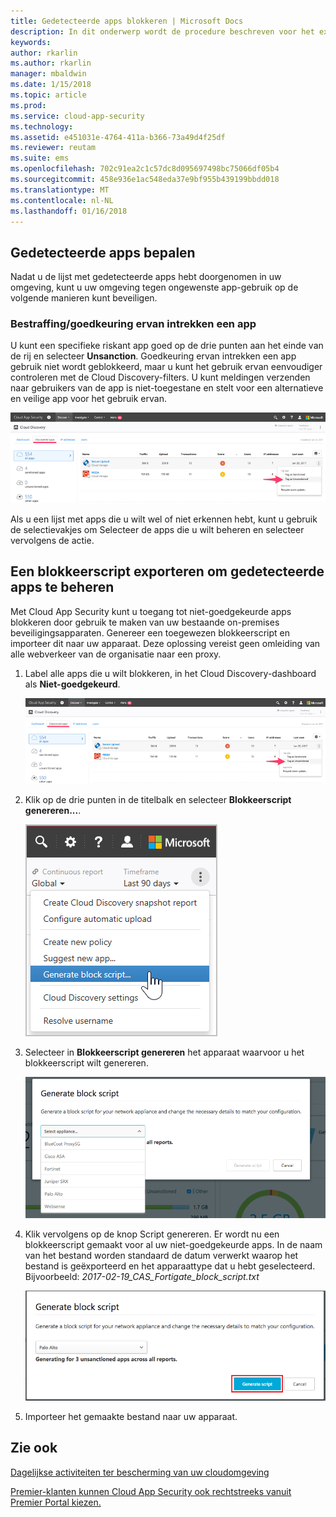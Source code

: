 ```yaml
---
title: Gedetecteerde apps blokkeren | Microsoft Docs
description: In dit onderwerp wordt de procedure beschreven voor het exporteren van blokkeerscripten voor gedetecteerde apps.
keywords: 
author: rkarlin
ms.author: rkarlin
manager: mbaldwin
ms.date: 1/15/2018
ms.topic: article
ms.prod: 
ms.service: cloud-app-security
ms.technology: 
ms.assetid: e451031e-4764-411a-b366-73a49d4f25df
ms.reviewer: reutam
ms.suite: ems
ms.openlocfilehash: 702c91ea2c1c57dc8d095697498bc75066df05b4
ms.sourcegitcommit: 458e936e1ac548eda37e9bf955b439199bbdd018
ms.translationtype: MT
ms.contentlocale: nl-NL
ms.lasthandoff: 01/16/2018
---
```

## <a name="govern-discovered-apps"></a>Gedetecteerde apps bepalen

Nadat u de lijst met gedetecteerde apps hebt doorgenomen in uw omgeving, kunt u uw omgeving tegen ongewenste app-gebruik op de volgende manieren kunt beveiligen.

### <a name="sanctioningunsanctioning-an-app"></a>Bestraffing/goedkeuring ervan intrekken een app 

U kunt een specifieke riskant app goed op de drie punten aan het einde van de rij en selecteer **Unsanction**.
Goedkeuring ervan intrekken een app gebruik niet wordt geblokkeerd, maar u kunt het gebruik ervan eenvoudiger controleren met de Cloud Discovery-filters. U kunt meldingen verzenden naar gebruikers van de app is niet-toegestane en stelt voor een alternatieve en veilige app voor het gebruik ervan.

![Labelen als Niet-goedgekeurd](./media/tag-as-unsanctioned.png)  


Als u een lijst met apps die u wilt wel of niet erkennen hebt, kunt u gebruik de selectievakjes om Selecteer de apps die u wilt beheren en selecteer vervolgens de actie.


## <a name="export-a-block-script-to-govern-discovered-apps"></a>Een blokkeerscript exporteren om gedetecteerde apps te beheren

Met Cloud App Security kunt u toegang tot niet-goedgekeurde apps blokkeren door gebruik te maken van uw bestaande on-premises beveiligingsapparaten. Genereer een toegewezen blokkeerscript en importeer dit naar uw apparaat.
Deze oplossing vereist geen omleiding van alle webverkeer van de organisatie naar een proxy.

1. Label alle apps die u wilt blokkeren, in het Cloud Discovery-dashboard als **Niet-goedgekeurd**.

   ![Labelen als Niet-goedgekeurd](./media/tag-as-unsanctioned.png)  

2. Klik op de drie punten in de titelbalk en selecteer **Blokkeerscript genereren...**. 

   ![Blokkeerscript genereren](./media/generate-block-script.png)  

3. Selecteer in **Blokkeerscript genereren** het apparaat waarvoor u het blokkeerscript wilt genereren. 

   ![Pop-upvenster Blokkeerscript genereren](./media/generate-block-script-popup.png)  

4. Klik vervolgens op de knop Script genereren. Er wordt nu een blokkeerscript gemaakt voor al uw niet-goedgekeurde apps. In de naam van het bestand worden standaard de datum verwerkt waarop het bestand is geëxporteerd en het apparaattype dat u hebt geselecteerd. Bijvoorbeeld: *2017-02-19_CAS_Fortigate_block_script.txt* 

   ![Knop Blokkeerscript genereren](./media/generate-block-script-button.png)  

5. Importeer het gemaakte bestand naar uw apparaat.



## <a name="see-also"></a>Zie ook  
[Dagelijkse activiteiten ter bescherming van uw cloudomgeving](daily-activities-to-protect-your-cloud-environment.md)   

[Premier-klanten kunnen Cloud App Security ook rechtstreeks vanuit Premier Portal kiezen.](https://premier.microsoft.com/)  
  
  